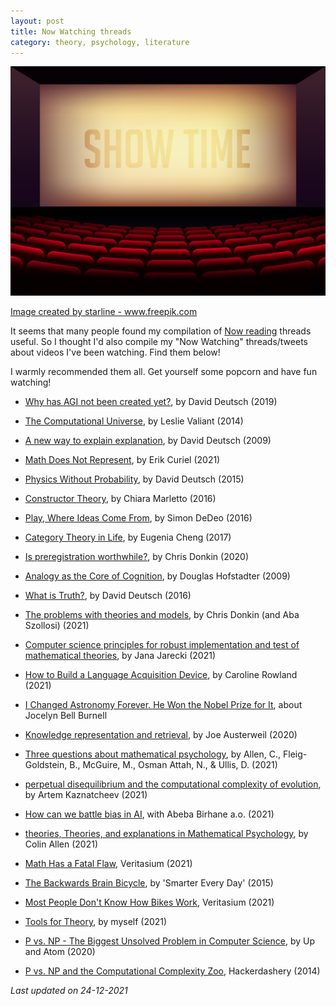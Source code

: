 ```yaml
---
layout: post
title: Now Watching threads
category: theory, psychology, literature
---
```


![library](/images/movie.jpg "movie")

<a href="https://www.freepik.com/vectors/background">Image created by starline - www.freepik.com</a>

It seems that many people found my compilation of [Now reading](hhttps://metatheorist.com/Now-Reading/) threads useful. So I thought I'd also compile my "Now Watching" threads/tweets about videos I've been watching. Find them below!

I warmly recommended them all. Get yourself some popcorn and have fun watching! 

* [Why has AGI not been created yet?](https://twitter.com/IrisVanRooij/status/1469606775271956485), by David Deutsch (2019)

* [The Computational Universe](https://twitter.com/IrisVanRooij/status/1142527093122785281), by Leslie Valiant (2014)

* [A new way to explain explanation](https://twitter.com/IrisVanRooij/status/1387801895511724038), by David Deutsch (2009)

* [Math Does Not Represent](https://twitter.com/IrisVanRooij/status/1466888188371296259?s=20), by Erik Curiel (2021)

* [Physics Without Probability](https://twitter.com/IrisVanRooij/status/1461970928691261453?s=20), by David Deutsch (2015)

* [Constructor Theory](https://twitter.com/IrisVanRooij/status/1452334446049366026?s=20), by Chiara Marletto (2016)

* [Play, Where Ideas Come From](https://twitter.com/IrisVanRooij/status/1388187070842212354?s=20), by Simon DeDeo (2016)

* [Category Theory in Life](https://twitter.com/IrisVanRooij/status/1261969584673914881?s=20), by Eugenia Cheng (2017)

* [Is preregistration worthwhile?](https://twitter.com/IrisVanRooij/status/1338165779263598594?s=20), by Chris Donkin (2020)

* [Analogy as the Core of Cognition](https://twitter.com/IrisVanRooij/status/1241115115828764675?s=20), by Douglas Hofstadter (2009)

* [What is Truth?](https://twitter.com/IrisVanRooij/status/1461818193534668812?s=20), by David Deutsch (2016)

* [The problems with theories and models](https://twitter.com/IrisVanRooij/status/1462087740569362433?s=20), by Chris Donkin (and Aba Szollosi) (2021)

* [Computer science principles for robust implementation and test of mathematical theories](https://twitter.com/IrisVanRooij/status/1462098958294126599?s=20), by Jana Jarecki (2021)

* [How to Build a Language Acquisition Device](https://twitter.com/IrisVanRooij/status/1458484217864667139?s=20), by Caroline Rowland (2021)

* [I Changed Astronomy Forever. He Won the Nobel Prize for It](https://twitter.com/IrisVanRooij/status/1449787458766479361?s=20), about Jocelyn Bell Burnell

* [Knowledge representation and retrieval](https://twitter.com/IrisVanRooij/status/1412069822486257670?s=20), by Joe Austerweil (2020)

* [Three questions about mathematical psychology](https://twitter.com/IrisVanRooij/status/1411767080576290821?s=20), by Allen, C., Fleig-Goldstein, B., McGuire, M., Osman Attah, N., & Ullis, D. (2021)

* [perpetual disequilibrium and the computational complexity of evolution](https://twitter.com/IrisVanRooij/status/1385634837155962886?s=20), by Artem Kaznatcheev (2021)

* [How can we battle bias in AI](https://twitter.com/IrisVanRooij/status/1461769437929947137?s=20), with Abeba Birhane a.o. (2021)

* [theories, Theories, and explanations in Mathematical Psychology](https://twitter.com/IrisVanRooij/status/1454729713969205249?s=20), by Colin Allen (2021)

* [Math Has a Fatal Flaw](https://twitter.com/IrisVanRooij/status/1467255067829063682?s=20), Veritasium (2021)

* [The Backwards Brain Bicycle](https://twitter.com/IrisVanRooij/status/1465450455132213251?s=20), by 'Smarter Every Day' (2015)

* [Most People Don't Know How Bikes Work](https://twitter.com/IrisVanRooij/status/1465069757175062530?s=20), Veritasium (2021)

* [Tools for Theory](https://twitter.com/IrisVanRooij/status/1463946241121918981?s=20), by myself (2021)

* [P vs. NP - The Biggest Unsolved Problem in Computer Science](https://twitter.com/IrisVanRooij/status/1461812487771283461?s=20), by Up and Atom (2020)

* [P vs. NP and the Computational Complexity Zoo](https://twitter.com/IrisVanRooij/status/1400220890001022976?s=20), Hackerdashery (2014)



*Last updated on 24-12-2021*

<a href=''></a> <script type='text/javascript' src='https://www.freevisitorcounters.com/auth.php?id=ffbbfa98da26dd5367373b4d525961f859ebeefb'></script>
<script type="text/javascript" src="https://www.freevisitorcounters.com/en/home/counter/746882/t/4"></script>
